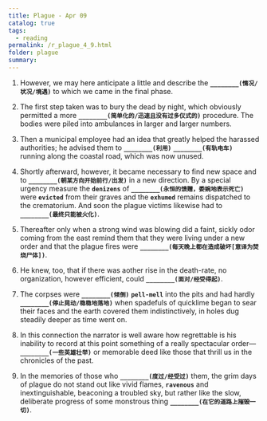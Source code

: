 ```yaml
---
title: Plague - Apr 09
catalog: true
tags: 
  - reading
permalink: /r_plague_4_9.html
folder: plague
summary: 
---
```



1.  However, we may here anticipate a little and describe the <b data-toggle="tooltip" data-original-title="{{site.data.answers.plag_d_58_a1}}">`________(情况/状况/境遇)`</b> to which we came in the final phase.

2.  The first step taken was to bury the dead by night, which obviously permitted a more <b data-toggle="tooltip" data-original-title="{{site.data.answers.plag_d_58_b1}}">`________(简单化的/迅速且没有过多仪式的)`</b> procedure. The bodies were piled into ambulances in larger and larger numbers.

3.  Then a municipal employee had an idea that greatly helped the harassed authorities; he advised them to <b data-toggle="tooltip" data-original-title="{{site.data.answers.plag_d_58_c1}}">`________(利用)`</b> <b data-toggle="tooltip" data-original-title="{{site.data.answers.plag_d_58_c2}}">`________(有轨电车)`</b> running along the coastal road, which was now unused.

4.  Shortly afterward, however, it became necessary to find new space and to <b data-toggle="tooltip" data-original-title="{{site.data.answers.plag_d_58_d1}}">`________(朝某方向开始前行/出发)`</b> in a new direction. By a special urgency measure the <b data-toggle="tooltip" data-original-title="{{site.data.glossary.denizens}}">`denizens`</b> of <b data-toggle="tooltip" data-original-title="{{site.data.answers.plag_d_58_d3}}">`________(永恒的馈赠，委婉地表示死亡)`</b> were <b data-toggle="tooltip" data-original-title="{{site.data.glossary.evicted}}">`evicted`</b> from their graves and the <b data-toggle="tooltip" data-original-title="{{site.data.glossary.exhumed}}">`exhumed`</b> remains dispatched to the crematorium. And soon the plague victims likewise had to <b data-toggle="tooltip" data-original-title="{{site.data.answers.plag_d_58_d2}}">`________(最终只能被火化)`</b>.

5.  Thereafter only when a strong wind was blowing did a faint, sickly odor coming from the east remind them that they were living under a new order and that the plague fires were <b data-toggle="tooltip" data-original-title="{{site.data.answers.plag_d_58_e1}}">`________(每天晚上都在造成破坏[意译为焚烧尸体])`</b>.

6.  He knew, too, that if there was aother rise in the death-rate, no organization, however efficient, could <b data-toggle="tooltip" data-original-title="{{site.data.answers.plag_d_58_f1}}">`________(面对/经受得起)`</b>.

7.  The corpses were <b data-toggle="tooltip" data-original-title="{{site.data.answers.plag_d_58_g1}}">`________(倾倒)`</b> <b data-toggle="tooltip" data-original-title="{{site.data.glossary.pell-mell}}">`pell-mell`</b> into the pits and had hardly <b data-toggle="tooltip" data-original-title="{{site.data.answers.plag_d_58_g2}}">`________(停止晃动/稳稳地落地)`</b> when spadefuls of quicklime began to sear their faces and the earth covered them indistinctively, in holes dug steadily deeper as time went on.

8.  In this connection the narrator is well aware how regrettable is his inability to record at this point something of a really spectacular order—<b data-toggle="tooltip" data-original-title="{{site.data.answers.plag_d_58_h1}}">`________(一些英雄壮举)`</b> or memorable deed like those that thrill us in the chronicles of the past.

9.  In the memories of those who <b data-toggle="tooltip" data-original-title="{{site.data.answers.plag_d_58_i1}}">`________(度过/经受过)`</b> them, the grim days of plague do not stand out like vivid flames, <b data-toggle="tooltip" data-original-title="{{site.data.glossary.ravenous}}">`ravenous`</b> and inextinguishable, beaconing a troubled sky, but rather like the slow, deliberate progress of some monstrous thing <b data-toggle="tooltip" data-original-title="{{site.data.answers.plag_d_58_i2}}">`________(在它的道路上摧毁一切)`</b>.